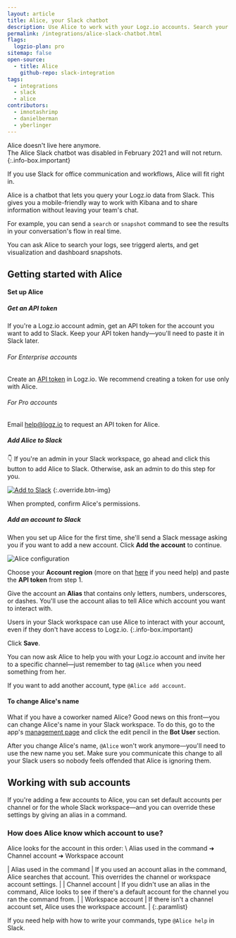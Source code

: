 ```yaml
---
layout: article
title: Alice, your Slack chatbot
description: Use Alice to work with your Logz.io accounts. Search your logs, see triggered alerts, and get snapshots of visualizations and dashboards—all right from Slack.
permalink: /integrations/alice-slack-chatbot.html
flags:
  logzio-plan: pro
sitemap: false
open-source:
  - title: Alice
    github-repo: slack-integration
tags:
  - integrations
  - slack
  - alice
contributors:
  - imnotashrimp
  - danielberman
  - yberlinger
---
```


<!-- info-box-start:info -->
Alice doesn't live here anymore. <br> 
The Alice Slack chatbot was disabled in February 2021 and will not return.
{:.info-box.important}
<!-- info-box-end -->

If you use Slack for office communication and workflows,
Alice will fit right in.

Alice is a chatbot that lets you query your Logz.io data from Slack.
This gives you a mobile-friendly way to work with Kibana
and to share information without leaving your team's chat.

For example, you can send a `search` or `snapshot` command
to see the results in your conversation's flow in real time.

You can ask Alice to search your logs, see triggerd alerts,
and get visualization and dashboard snapshots.

## Getting started with Alice

#### Set up Alice

<div class="tasklist">

##### Get an API token

If you're a Logz.io account admin,
get an API token for the account you want to add to Slack.
Keep your API token handy—you'll need to paste it in Slack later.

###### For Enterprise accounts

Create an [API token](https://app.logz.io/#/dashboard/settings/manage-tokens/api) in Logz.io.
We recommend creating a token for use only with Alice.

###### For Pro accounts

Email [help@logz.io](mailto:help@logz.io) to request an API token for Alice.

##### Add Alice to Slack

👇 If you're an admin in your Slack workspace,
go ahead and click this button to add Alice to Slack.
Otherwise, ask an admin to do this step for you.

[![Add to Slack](https://platform.slack-edge.com/img/add_to_slack.png)](https://slack.com/oauth/authorize?client_id=8241711843.335794452337&amp;scope=bot)
{:.override.btn-img}

When prompted, confirm Alice's permissions.

##### Add an account to Slack

When you set up Alice for the first time,
she'll send a Slack message asking you if you want to add a new account.
Click **Add the account** to continue.

![Alice configuration](https://dytvr9ot2sszz.cloudfront.net/logz-docs/alice/alice-config.png)

Choose your **Account region**
(more on that [here]({{site.baseurl}}/user-guide/accounts/account-region.html) if you need help)
and paste the **API token** from step 1.

Give the account an **Alias**
that contains only letters, numbers, underscores, or dashes.
You'll use the account alias to tell Alice
which account you want to interact with.

Users in your Slack workspace can use Alice to interact with your account, even if they don't have access to Logz.io.
{:.info-box.important}

Click **Save**.

</div>

You can now ask Alice to help you with your Logz.io account
and invite her to a specific channel—just remember to tag `@Alice`
when you need something from her.

If you want to add another account, type `@Alice add account`.

#### To change Alice's name

What if you have a coworker named Alice?
Good news on this front—you can change Alice's name in your Slack workspace.
To do this,
go to the app's [management page](https://slack.com/apps/A9VPCDA9X-alice?next_id=0)
and click the edit pencil in the **Bot User** section.

After you change Alice's name,
`@Alice` won't work anymore—you'll need to use the new name you set.
Make sure you communicate this change to all your Slack users
so nobody feels offended that Alice is ignoring them.

## Working with sub accounts

If you're adding a few accounts to Alice,
you can set default accounts per channel
or for the whole Slack workspace—and you can override these settings
by giving an alias in a command.

### How does Alice know which account to use?

Alice looks for the account in this order: \\
<span class="bold border background">Alias used in the command</span> ➜
<span class="bold border background">Channel account</span> ➜
<span class="bold border background">Workspace account</span>

| Alias used in the command | If you used an account alias in the command, Alice searches that account. This overrides the channel or workspace account settings. |
| Channel account | If you didn't use an alias in the command, Alice looks to see if there's a default account for the channel you ran the command from. |
| Workspace account | If there isn't a channel account set, Alice uses the workspace account. |
{:.paramlist}

If you need help with how to write your commands, type `@Alice help` in Slack.
<!--Check back in 1 month -->